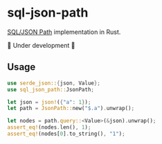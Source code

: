 # sql-json-path

[SQL/JSON Path](https://github.com/obartunov/sqljsondoc/blob/master/jsonpath.md) implementation in Rust.

🚧 Under development 🚧

## Usage

```rust
use serde_json::{json, Value};
use sql_json_path::JsonPath;

let json = json!({"a": 1});
let path = JsonPath::new("$.a").unwrap();

let nodes = path.query::<Value>(&json).unwrap();
assert_eq!(nodes.len(), 1);
assert_eq!(nodes[0].to_string(), "1");
```
